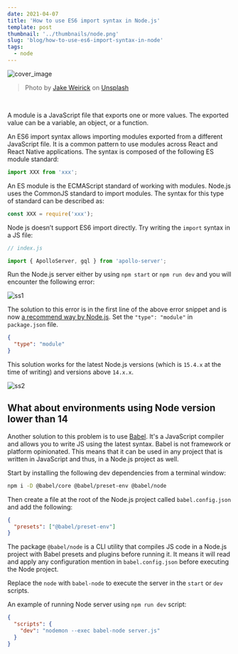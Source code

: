 ```yaml
---
date: 2021-04-07
title: 'How to use ES6 import syntax in Node.js'
template: post
thumbnail: '../thumbnails/node.png'
slug: 'blog/how-to-use-es6-import-syntax-in-node'
tags:
  - node
---
```


![cover_image](https://i.imgur.com/mztPVQI.png)

<blockquote>
Photo by <a href="https://unsplash.com/@weirick?utm_source=unsplash&utm_medium=referral&utm_content=creditCopyText">Jake Weirick</a> on <a href="https://unsplash.com/?utm_source=unsplash&utm_medium=referral&utm_content=creditCopyText">Unsplash</a>
</blockquote>

<br />

A module is a JavaScript file that exports one or more values. The exported value can be a variable, an object, or a function.

An ES6 import syntax allows importing modules exported from a different JavaScript file. It is a common pattern to use modules across React and React Native applications. The syntax is composed of the following ES module standard:

```js
import XXX from 'xxx';
```

An ES module is the ECMAScript standard of working with modules. Node.js uses the CommonJS standard to import modules. The syntax for this type of standard can be described as:

```js
const XXX = require('xxx');
```

Node js doesn’t support ES6 import directly. Try writing the `import` syntax in a JS file:

```js
// index.js

import { ApolloServer, gql } from 'apollo-server';
```

Run the Node.js server either by using `npm start` or `npm run dev` and you will encounter the following error:

![ss1](https://i.imgur.com/lbHW7pl.png)

The solution to this error is in the first line of the above error snippet and is now [a recommend way by Node.js](https://nodejs.org/api/esm.html#esm_enabling). Set the `"type": "module"` in `package.json` file.

```json
{
  "type": "module"
}
```

This solution works for the latest Node.js versions (which is `15.4.x` at the time of writing) and versions above `14.x.x`.

![ss2](https://i.imgur.com/Mm92hul.png)

## What about environments using Node version lower than 14

Another solution to this problem is to use [Babel](https://babeljs.io/). It's a JavaScript compiler and allows you to write JS using the latest syntax. Babel is not framework or platform opinionated. This means that it can be used in any project that is written in JavaScript and thus, in a Node.js project as well.

Start by installing the following dev dependencies from a terminal window:

```bash
npm i -D @babel/core @babel/preset-env @babel/node
```

Then create a file at the root of the Node.js project called `babel.config.json` and add the following:

```json
{
  "presets": ["@babel/preset-env"]
}
```

The package `@babel/node` is a CLI utility that compiles JS code in a Node.js project with Babel presets and plugins before running it. It means it will read and apply any configuration mention in `babel.config.json` before executing the Node project.

Replace the `node` with `babel-node` to execute the server in the `start` or `dev` scripts.

An example of running Node server using `npm run dev` script:

```json
{
  "scripts": {
    "dev": "nodemon --exec babel-node server.js"
  }
}
```
